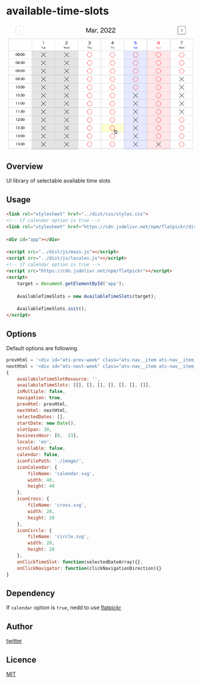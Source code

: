 # available-time-slots

![gif](https://github.com/ysakmrkm/available-time-slots/blob/main/image/screenshot.gif)

## Overview

UI library of selectable available time slots

## Usage

```html
<link rel="stylesheet" href="../dist/css/styles.css">
<!-- if calendar option is true -->
<link rel="stylesheet" href="https://cdn.jsdelivr.net/npm/flatpickr/dist/flatpickr.min.css">

<div id="app"></div>

<script src="../dist/js/main.js"></script>
<script src="../dist/js/locales.js"></script>
<!-- if calendar option is true -->
<script src="https://cdn.jsdelivr.net/npm/flatpickr"></script>
<script>
	target = document.getElementById('app');

	AvailableTimeSlots = new AvailableTimeSlots(target);

	AvailableTimeSlots.init();
</script>
```

## Options

Default options are following.

```javascript
prevHtml = '<div id="ats-prev-week" class="ats-nav__item ats-nav__item__prev"><</div>';
nextHtml = '<div id="ats-next-week" class="ats-nav__item ats-nav__item__next">></div>';
{
	availabileTimeSlotResource: '',
	availabileTimeSlots: [[], [], [], [], [], [], []],
	isMultiple: false,
	navigation: true,
	prevHtml: prevHtml,
	nextHtml: nextHtml,
	selectedDates: [],
	startDate: new Date(),
	slotSpan: 30,
	businessHour: [0,  23],
	locale: 'en',
	scrollable: false,
	calendar: false,
	iconFilePath: './image/',
	iconCalendar: {
		fileName: 'calendar.svg',
		width: 40,
		height: 40
	},
	iconCross: {
		fileName: 'cross.svg',
		width: 20,
		height: 20
	},
	iconCircle: {
		fileName: 'circle.svg',
		width: 20,
		height: 20
	},
	onClickTimeSlot: function(selectedDateArray){},
	onClickNavigator: function(clickNavigationDirection){}
}
```

## Dependency

If `calendar` option is `true`, nedd to use [flatpickr](https://github.com/flatpickr/flatpickr)

## Author

[twitter](https://twitter.com/ysakmrkm)

## Licence

[MIT](https://github.com/ysakmrkm/available-time-slots/blob/main/LICENSE)